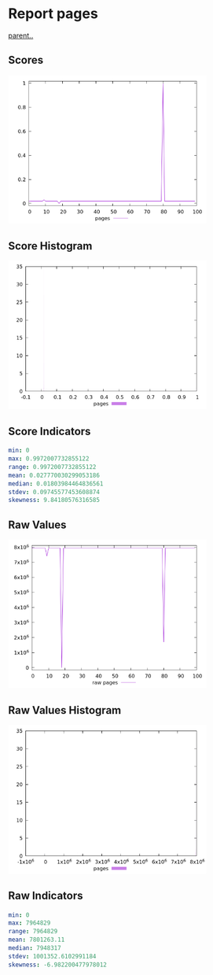 # Report pages

[parent..](./..)  


## Scores

![score](./score.png)  

## Score Histogram

![hist](./hist.png)  

## Score Indicators

```yaml
min: 0
max: 0.9972007732855122
range: 0.9972007732855122
mean: 0.027770030299053186
median: 0.01803984464836561
stdev: 0.09745577453608874
skewness: 9.84180576316585

```

## Raw Values

![raw](./raw.png)  

## Raw Values Histogram

![raw hist](./raw_hist.png)  

## Raw Indicators

```yaml
min: 0
max: 7964829
range: 7964829
mean: 7801263.11
median: 7948317
stdev: 1001352.6102991184
skewness: -6.982200477978012

```

<style>
  img {
    max-width: 80%;
  }
</style>
      
